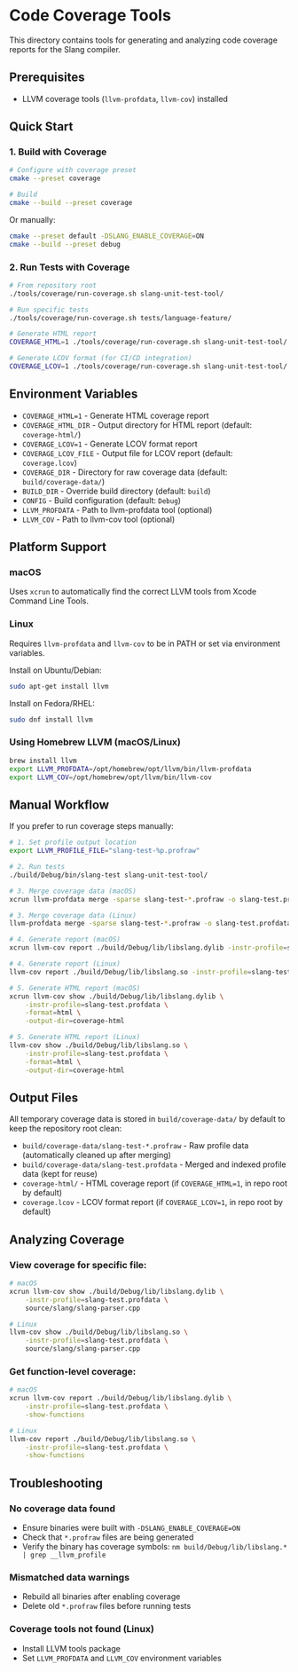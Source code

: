 # Code Coverage Tools

This directory contains tools for generating and analyzing code coverage reports for the Slang compiler.

## Prerequisites

- LLVM coverage tools (`llvm-profdata`, `llvm-cov`) installed

## Quick Start

### 1. Build with Coverage

```bash
# Configure with coverage preset
cmake --preset coverage

# Build
cmake --build --preset coverage
```

Or manually:

```bash
cmake --preset default -DSLANG_ENABLE_COVERAGE=ON
cmake --build --preset debug
```

### 2. Run Tests with Coverage

```bash
# From repository root
./tools/coverage/run-coverage.sh slang-unit-test-tool/

# Run specific tests
./tools/coverage/run-coverage.sh tests/language-feature/

# Generate HTML report
COVERAGE_HTML=1 ./tools/coverage/run-coverage.sh slang-unit-test-tool/

# Generate LCOV format (for CI/CD integration)
COVERAGE_LCOV=1 ./tools/coverage/run-coverage.sh slang-unit-test-tool/
```

## Environment Variables

- `COVERAGE_HTML=1` - Generate HTML coverage report
- `COVERAGE_HTML_DIR` - Output directory for HTML report (default: `coverage-html/`)
- `COVERAGE_LCOV=1` - Generate LCOV format report
- `COVERAGE_LCOV_FILE` - Output file for LCOV report (default: `coverage.lcov`)
- `COVERAGE_DIR` - Directory for raw coverage data (default: `build/coverage-data/`)
- `BUILD_DIR` - Override build directory (default: `build`)
- `CONFIG` - Build configuration (default: `Debug`)
- `LLVM_PROFDATA` - Path to llvm-profdata tool (optional)
- `LLVM_COV` - Path to llvm-cov tool (optional)

## Platform Support

### macOS
Uses `xcrun` to automatically find the correct LLVM tools from Xcode Command Line Tools.

### Linux
Requires `llvm-profdata` and `llvm-cov` to be in PATH or set via environment variables.

Install on Ubuntu/Debian:
```bash
sudo apt-get install llvm
```

Install on Fedora/RHEL:
```bash
sudo dnf install llvm
```

### Using Homebrew LLVM (macOS/Linux)
```bash
brew install llvm
export LLVM_PROFDATA=/opt/homebrew/opt/llvm/bin/llvm-profdata
export LLVM_COV=/opt/homebrew/opt/llvm/bin/llvm-cov
```

## Manual Workflow

If you prefer to run coverage steps manually:

```bash
# 1. Set profile output location
export LLVM_PROFILE_FILE="slang-test-%p.profraw"

# 2. Run tests
./build/Debug/bin/slang-test slang-unit-test-tool/

# 3. Merge coverage data (macOS)
xcrun llvm-profdata merge -sparse slang-test-*.profraw -o slang-test.profdata

# 3. Merge coverage data (Linux)
llvm-profdata merge -sparse slang-test-*.profraw -o slang-test.profdata

# 4. Generate report (macOS)
xcrun llvm-cov report ./build/Debug/lib/libslang.dylib -instr-profile=slang-test.profdata

# 4. Generate report (Linux)
llvm-cov report ./build/Debug/lib/libslang.so -instr-profile=slang-test.profdata

# 5. Generate HTML report (macOS)
xcrun llvm-cov show ./build/Debug/lib/libslang.dylib \
    -instr-profile=slang-test.profdata \
    -format=html \
    -output-dir=coverage-html

# 5. Generate HTML report (Linux)
llvm-cov show ./build/Debug/lib/libslang.so \
    -instr-profile=slang-test.profdata \
    -format=html \
    -output-dir=coverage-html
```

## Output Files

All temporary coverage data is stored in `build/coverage-data/` by default to keep the repository root clean:

- `build/coverage-data/slang-test-*.profraw` - Raw profile data (automatically cleaned up after merging)
- `build/coverage-data/slang-test.profdata` - Merged and indexed profile data (kept for reuse)
- `coverage-html/` - HTML coverage report (if `COVERAGE_HTML=1`, in repo root by default)
- `coverage.lcov` - LCOV format report (if `COVERAGE_LCOV=1`, in repo root by default)

## Analyzing Coverage

### View coverage for specific file:
```bash
# macOS
xcrun llvm-cov show ./build/Debug/lib/libslang.dylib \
    -instr-profile=slang-test.profdata \
    source/slang/slang-parser.cpp

# Linux
llvm-cov show ./build/Debug/lib/libslang.so \
    -instr-profile=slang-test.profdata \
    source/slang/slang-parser.cpp
```

### Get function-level coverage:
```bash
# macOS
xcrun llvm-cov report ./build/Debug/lib/libslang.dylib \
    -instr-profile=slang-test.profdata \
    -show-functions

# Linux
llvm-cov report ./build/Debug/lib/libslang.so \
    -instr-profile=slang-test.profdata \
    -show-functions
```

## Troubleshooting

### No coverage data found
- Ensure binaries were built with `-DSLANG_ENABLE_COVERAGE=ON`
- Check that `*.profraw` files are being generated
- Verify the binary has coverage symbols: `nm build/Debug/lib/libslang.* | grep __llvm_profile`

### Mismatched data warnings
- Rebuild all binaries after enabling coverage
- Delete old `*.profraw` files before running tests

### Coverage tools not found (Linux)
- Install LLVM tools package
- Set `LLVM_PROFDATA` and `LLVM_COV` environment variables
